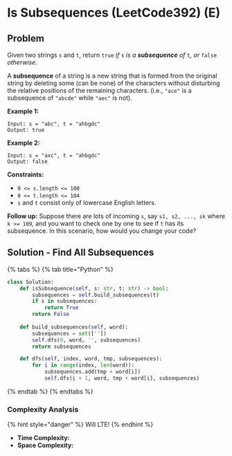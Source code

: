 # Is Subsequences \(LeetCode392\) \(E\)

## Problem

Given two strings `s` and `t`, return `true` _if_ `s` _is a **subsequence** of_ `t`_, or_ `false` _otherwise_.

A **subsequence** of a string is a new string that is formed from the original string by deleting some \(can be none\) of the characters without disturbing the relative positions of the remaining characters. \(i.e., `"ace"` is a subsequence of `"abcde"` while `"aec"` is not\).

**Example 1:**

```text
Input: s = "abc", t = "ahbgdc"
Output: true
```

**Example 2:**

```text
Input: s = "axc", t = "ahbgdc"
Output: false
```

**Constraints:**

* `0 <= s.length <= 100`
* `0 <= t.length <= 104`
* `s` and `t` consist only of lowercase English letters.

 **Follow up:** Suppose there are lots of incoming `s`, say `s1, s2, ..., sk` where `k >= 109`, and you want to check one by one to see if `t` has its subsequence. In this scenario, how would you change your code?  


## Solution - Find All Subsequences

{% tabs %}
{% tab title="Python" %}
```python
class Solution:
    def isSubsequence(self, s: str, t: str) -> bool:
        subsequences = self.build_subsequences(t)
        if s in subsequences:
            return True
        return False
    
    def build_subsequences(self, word):
        subsequences = set([''])
        self.dfs(0, word, '', subsequences)
        return subsequences

    def dfs(self, index, word, tmp, subsequences):
        for i in range(index, len(word)):
            subsequences.add(tmp + word[i])
            self.dfs(i + 1, word, tmp + word[i], subsequences)
```
{% endtab %}
{% endtabs %}

### Complexity Analysis

{% hint style="danger" %}
Will LTE!
{% endhint %}

* **Time Complexity:**
* **Space Complexity:**

